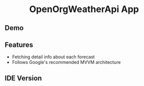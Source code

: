 <h1 align="center">OpenOrgWeatherApi App</h1>

## Demo

## Features

- Fetching detail info about each forecast
- Follows Google's recommended MVVM architecture

## IDE Version
